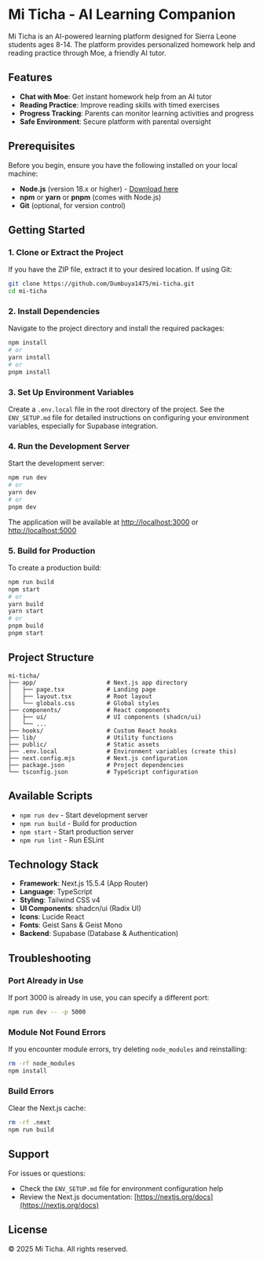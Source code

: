 # Mi Ticha - AI Learning Companion

Mi Ticha is an AI-powered learning platform designed for Sierra Leone students ages 8-14. The platform provides personalized homework help and reading practice through Moe, a friendly AI tutor.

## Features

- **Chat with Moe**: Get instant homework help from an AI tutor
- **Reading Practice**: Improve reading skills with timed exercises
- **Progress Tracking**: Parents can monitor learning activities and progress
- **Safe Environment**: Secure platform with parental oversight

## Prerequisites

Before you begin, ensure you have the following installed on your local machine:

- **Node.js** (version 18.x or higher) - [Download here](https://nodejs.org/)
- **npm** or **yarn** or **pnpm** (comes with Node.js)
- **Git** (optional, for version control)

## Getting Started

### 1. Clone or Extract the Project

If you have the ZIP file, extract it to your desired location. If using Git:

```bash
git clone https://github.com/Dumbuya1475/mi-ticha.git
cd mi-ticha
```

### 2. Install Dependencies

Navigate to the project directory and install the required packages:

```bash
npm install
# or
yarn install
# or
pnpm install
```

### 3. Set Up Environment Variables

Create a `.env.local` file in the root directory of the project. See the `ENV_SETUP.md` file for detailed instructions on configuring your environment variables, especially for Supabase integration.

### 4. Run the Development Server

Start the development server:

```bash
npm run dev
# or
yarn dev
# or
pnpm dev
```

The application will be available at [http://localhost:3000](http://localhost:3000) or  [http://localhost:5000](http://localhost:5000)

### 5. Build for Production

To create a production build:

```bash
npm run build
npm start
# or
yarn build
yarn start
# or
pnpm build
pnpm start
```

## Project Structure

```
mi-ticha/
├── app/                    # Next.js app directory
│   ├── page.tsx            # Landing page
│   ├── layout.tsx          # Root layout
│   └── globals.css         # Global styles
├── components/             # React components
│   ├── ui/                 # UI components (shadcn/ui)
│   └── ...
├── hooks/                  # Custom React hooks
├── lib/                    # Utility functions
├── public/                 # Static assets
├── .env.local              # Environment variables (create this)
├── next.config.mjs         # Next.js configuration
├── package.json            # Project dependencies
└── tsconfig.json           # TypeScript configuration
```

## Available Scripts

- `npm run dev` - Start development server
- `npm run build` - Build for production
- `npm start` - Start production server
- `npm run lint` - Run ESLint

## Technology Stack

- **Framework**: Next.js 15.5.4 (App Router)
- **Language**: TypeScript
- **Styling**: Tailwind CSS v4
- **UI Components**: shadcn/ui (Radix UI)
- **Icons**: Lucide React
- **Fonts**: Geist Sans & Geist Mono
- **Backend**: Supabase (Database & Authentication)

## Troubleshooting

### Port Already in Use

If port 3000 is already in use, you can specify a different port:

```bash
npm run dev -- -p 5000
```

### Module Not Found Errors

If you encounter module errors, try deleting `node_modules` and reinstalling:

```bash
rm -rf node_modules
npm install
```

### Build Errors

Clear the Next.js cache:

```bash
rm -rf .next
npm run build
```

## Support

For issues or questions:
- Check the `ENV_SETUP.md` file for environment configuration help
- Review the Next.js documentation: [https://nextjs.org/docs](https://nextjs.org/docs)
<!-- - Contact support at your organization -->

## License

© 2025 Mi Ticha. All rights reserved.
